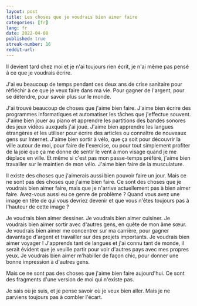 ```yaml
---
layout: post
title: Les choses que je voudrais bien aimer faire
categories: [fr]
lang: fr
date: 2022-04-08
published: true
streak-number: 16
reddit-url:
---
```

Il devient tard chez moi et je n'ai toujours rien écrit, je n'ai même pas pensé à ce que je voudrais écrire.

J'ai eu beaucoup de temps pendant ces deux ans de crise sanitaire pour réfléchir à ce que je veux faire dans ma vie. Pour gagner de l'argent, pour se détendre, pour savoir plus sur le monde.

J'ai trouvé beaucoup de choses que j'aime bien faire. J'aime bien écrire des programmes informatiques et automatiser les tâches que j'effectue souvent. J'aime bien jouer au piano et apprendre les partitions des bandes sonores des jeux vidéos auxquels j'ai joué. J'aime bien apprendre les langues étrangères et les utiliser pour écrire des articles ou connaître de nouveaux gens sur Internet. J'aime bien sortir à vélo, que ça soit pour découvrir la ville autour de moi, pour faire de l'exercise, ou pour tout simplement profiter de la joie que ça me donne de sentir le vent à mon visage quand je me déplace en ville. Et même si c'est pas mon passe-temps préféré, j'aime bien travailler sur le maintien de mon vélo. J'aime bien faire de la musculature.

Il existe des choses que j'aimerais aussi bien pouvoir faire un jour. Mais ce ne sont pas des choses que j'aime bien faire. Ce sont des choses que je voudrais bien aimer faire, mais que je n'arrive actuellement pas à bien aimer faire. Avez-vous aussi eu ce genre de problème ? Quand vous avez une image en tête de qui vous devriez devenir et que vous n'êtes toujours pas à l'hauteur de cette image ?

Je voudrais bien aimer dessiner. Je voudrais bien aimer cuisiner. Je voudrais bien aimer sortir avec d'autres gens, en quête de mon âme sœur. Je voudrais bien aimer me concentrer sur ma carrière, pour gagner davantage d'argent et travailler sur des projets importants. Je voudrais bien aimer voyager ! J'apprends tant de langues et j'ai connu tant de monde, il serait évident que je veuille partir pour voir d'autres pays avec mes propres yeux. Je voudrais bien aimer m'habiller de façon chic, pour donner une bonne impression à d'autres gens.

Mais ce ne sont pas des choses que j'aime bien faire aujourd'hui. Ce sont des fragments d'une version de moi qui n'existe pas.

Je sais où je suis, et je pense savoir où je veux bien aller. Mais je ne parviens toujours pas à combler l'écart.
